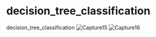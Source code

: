 # decision_tree_classification
decision_tree_classification
![Capture15](https://user-images.githubusercontent.com/8805744/200139199-7fba8b30-5cc5-41c4-9765-ddd048678193.PNG)
![Capture16](https://user-images.githubusercontent.com/8805744/200139200-27afe932-7906-4a4f-9d4b-47e874e53596.PNG)
